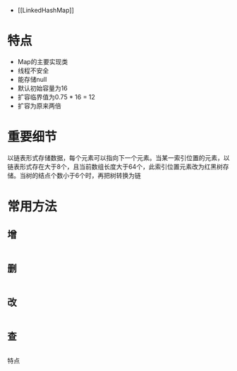 - [[LinkedHashMap]]

# 特点

- Map的主要实现类
- 线程不安全
- 能存储null
- 默认初始容量为16
- 扩容临界值为0.75 * 16 = 12
- 扩容为原来两倍 

# 重要细节

以链表形式存储数据，每个元素可以指向下一个元素。当某一索引位置的元素，以链表形式存在大于8个，且当前数组长度大于64个，此索引位置元素改为红黑树存储。当树的结点个数小于6个时，再把树转换为链

# 常用方法

## 增

```Java

```

## 删

```Java

```

## 改

```Java

```

## 查

```Java

```

特点






